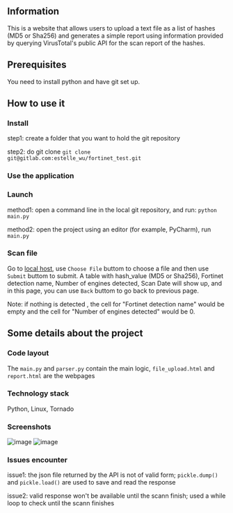 ## Information
This is a website that allows users to upload a text file as a list of hashes (MD5 or Sha256) and generates a simple report using
information provided by querying VirusTotal's public API for the scan report of the hashes.




## Prerequisites
You need to install python and have git set up.




## How to use it
### Install
step1: create a folder that you want to hold the git repository

step2: do git clone
       ``git clone git@gitlab.com:estelle_wu/fortinet_test.git``



### Use the application
### Launch
method1: open a command line in the local git repository, and run:
         ``python main.py``

method2: open the project using an editor (for example, PyCharm), run ``main.py``         


### Scan file
Go to [local host](http://localhost:8888/), use ``Choose File`` buttom to choose a file and then use ``Submit`` buttom to submit.
A table with hash_value (MD5 or Sha256), Fortinet detection name, Number of engines detected, Scan Date will show up, and in this page,
you can use ``Back`` buttom to go back to previous page.

Note: if nothing is detected , the cell for "Fortinet detection name" would be empty and the cell for "Number of engines detected" would be 0.




## Some details about the project
### Code layout
The ``main.py`` and ``parser.py`` contain the main logic, ``file_upload.html`` and ``report.html`` are the webpages



### Technology stack    
Python, Linux, Tornado
    


### Screenshots
![image](https://gitlab.com/estelle_wu/fortinet_test/uploads/6c9d644807e0e9cb1c9c654224f8220e/upload_page.jpg)
![image](https://gitlab.com/estelle_wu/fortinet_test/uploads/71c587dbabd03907bb99385d0a4c9449/report_page.jpg)



### Issues encounter
issue1: the json file returned by the API is not of valid form; ``pickle.dump()`` and ``pickle.load()`` are used to save and read the response

issue2: valid response won't be available until the scann finish; used a while loop to check until the scann finishes
    



